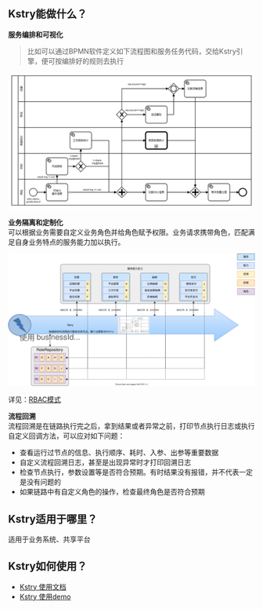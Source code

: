 ## Kstry能做什么？
**服务编排和可视化**  
> 比如可以通过BPMN软件定义如下流程图和服务任务代码，交给Kstry引擎，便可按编排好的规则去执行  

![image-20211219163429668](./doc/img/image-20211219163429668.png) 

**业务隔离和定制化**  
可以根据业务需要自定义业务角色并给角色赋予权限。业务请求携带角色，匹配满足自身业务特点的服务能力加以执行。  

![rbac](./doc/img/rbac.svg)   

详见：[RBAC模式](./doc/kstry-specification.md#%E4%BA%94rbac%E6%A8%A1%E5%BC%8F) 

**流程回溯**  
流程回溯是在链路执行完之后，拿到结果或者异常之前，打印节点执行日志或执行自定义回调方法，可以应对如下问题： 
- 查看运行过节点的信息、执行顺序、耗时、入参、出参等重要数据 
- 自定义流程回溯日志，甚至是出现异常时才打印回溯日志
- 检查节点执行，参数设置等是否符合预期。有时结果没有报错，并不代表一定是没有问题的
- 如果链路中有自定义角色的操作，检查最终角色是否符合预期


## Kstry适用于哪里？
适用于业务系统、共享平台

## Kstry如何使用？  
- [Kstry 使用文档](./doc/kstry-specification.md) 
- [Kstry 使用demo](https://gitee.com/kstry/kstry-demo) 
